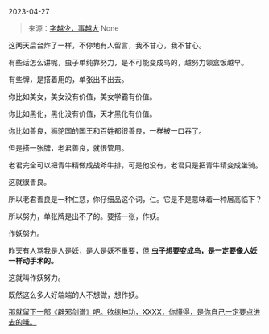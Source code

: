 2023-04-27

> 来源：[字越少，事越大](http://mp.weixin.qq.com/s?__biz=MzU0MjYwNDU2Mw==&amp;mid=2247510636&amp;idx=1&amp;sn=7e5d1a6848daba7e129462336193df87&amp;chksm=fb1ac610cc6d4f06f95f84d15cf4d177979c2da90b5805d1b3193324770c56b7d7e6a85a42ca&amp;scene=127#wechat_redirect)
> None

这两天后台炸了一样，不停地有人留言，我不甘心，我不甘心。

有些话怎么讲呢，虫子单纯靠努力，是不可能变成鸟的，越努力领盒饭越早。

有些牌，是搭着用的，单张出不出去。  

你比如美女，美女没有价值，美女学霸有价值。  

你比如黑化，黑化没有价值，天才黑化有价值。  

你比如善良，狮驼国的国王和百姓都很善良，一样被一口吞了。

但是搭一张牌，老君善良，就很管用。  

老君完全可以把青牛精做成战斧牛排，可是他没有，老君只是把青牛精变成坐骑。

这就很善良。

所以老君善良是一种仁慈，你仔细品这个词，仁。它是不是意味着一种居高临下？

所以努力，单张牌是出不了的。要搭一张，作妖。  

作妖努力。

昨天有人骂我是人是妖，是人是妖不重要，但 **虫子想要变成鸟，是一定要像人妖一样动手术的。**  

这就叫作妖努力。

既然这么多人好端端的人不想做，想作妖。

[那就留下一部《辟邪剑谱》吧。欲练神功，XXXX，你懂得，是你自己一定要点进去的哦。](http://mp.weixin.qq.com/s?__biz=MzkwMzQ1MzczOQ==&mid=2247483763&idx=1&sn=8a0e59de7989dd8f2684320ddd190c57&chksm=c0974c37f7e0c5214ec9002b5e54af9b6019e14a0417a2e0e194d459073230b9aac4b1308691&scene=21#wechat_redirect)

